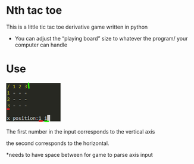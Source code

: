 # Nth tac toe
This is a little tic tac toe derivative game written in python

- You can adjust the “playing board” size to whatever the program/ your computer can handle

# Use

![title](/use.png)

The first number in the input corresponds to the vertical axis

the second corresponds to the horizontal.

*needs to have space between for game to parse axis input